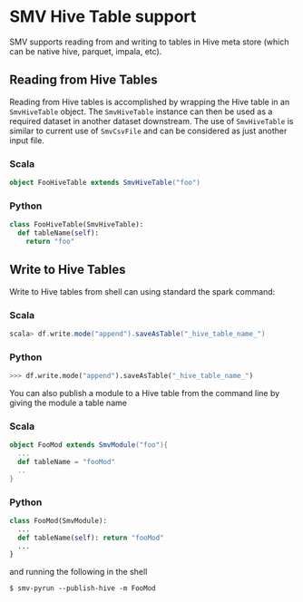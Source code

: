 # SMV Hive Table support

SMV supports reading from and writing to tables in Hive meta store (which can be native hive, parquet, impala, etc).

## Reading from Hive Tables

Reading from Hive tables is accomplished by wrapping the Hive table in an `SmvHiveTable` object.  The `SmvHiveTable` instance can then be used as a required dataset in another dataset downstream.  The use of `SmvHiveTable` is similar to current use of `SmvCsvFile` and can be considered as just another input file.

### Scala
```scala
object FooHiveTable extends SmvHiveTable("foo")
```
### Python
```Python
class FooHiveTable(SmvHiveTable):
  def tableName(self):
    return "foo"
```

## Write to Hive Tables

Write to Hive tables from shell can using standard the spark command:
### Scala
```scala
scala> df.write.mode("append").saveAsTable("_hive_table_name_")
```
### Python
```Python
>>> df.write.mode("append").saveAsTable("_hive_table_name_")
```

You can also publish a module to a Hive table from the command line by giving the module a table name
### Scala
```Scala
object FooMod extends SmvModule("foo"){
  ...
  def tableName = "fooMod"
  ..
}
```
### Python
```Python
class FooMod(SmvModule):
  ...
  def tableName(self): return "fooMod"
  ...
}
```
and running the following in the shell
```shell
$ smv-pyrun --publish-hive -m FooMod
```
